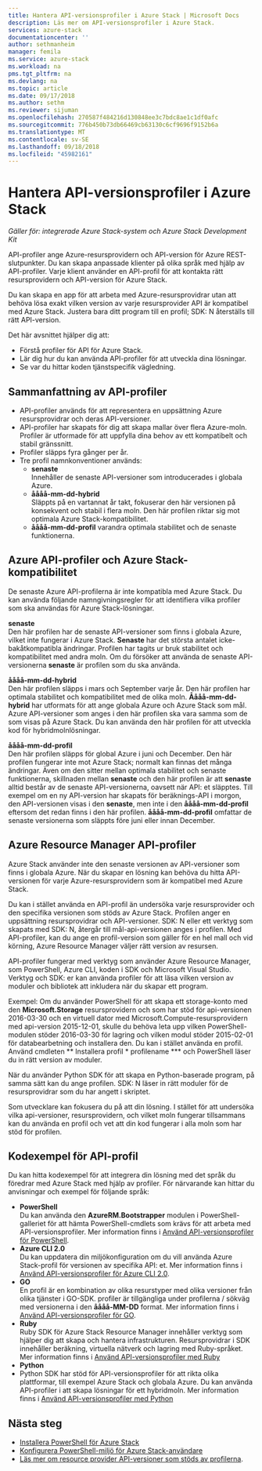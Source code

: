 ```yaml
---
title: Hantera API-versionsprofiler i Azure Stack | Microsoft Docs
description: Läs mer om API-versionsprofiler i Azure Stack.
services: azure-stack
documentationcenter: ''
author: sethmanheim
manager: femila
ms.service: azure-stack
ms.workload: na
pms.tgt_pltfrm: na
ms.devlang: na
ms.topic: article
ms.date: 09/17/2018
ms.author: sethm
ms.reviewer: sijuman
ms.openlocfilehash: 270587f484216d130848ee3c7bdc8ae1c1df0afc
ms.sourcegitcommit: 776b450b73db66469cb63130c6cf9696f9152b6a
ms.translationtype: MT
ms.contentlocale: sv-SE
ms.lasthandoff: 09/18/2018
ms.locfileid: "45982161"
---
```

# <a name="manage-api-version-profiles-in-azure-stack"></a>Hantera API-versionsprofiler i Azure Stack

*Gäller för: integrerade Azure Stack-system och Azure Stack Development Kit*

API-profiler ange Azure-resursprovidern och API-version för Azure REST-slutpunkter. Du kan skapa anpassade klienter på olika språk med hjälp av API-profiler. Varje klient använder en API-profil för att kontakta rätt resursprovidern och API-version för Azure Stack.

Du kan skapa en app för att arbeta med Azure-resursprovidrar utan att behöva lösa exakt vilken version av varje resursprovider API är kompatibel med Azure Stack. Justera bara ditt program till en profil; SDK: N återställs till rätt API-version.

Det här avsnittet hjälper dig att:

 - Förstå profiler för API för Azure Stack.
 - Lär dig hur du kan använda API-profiler för att utveckla dina lösningar.
 - Se var du hittar koden tjänstspecifik vägledning.

## <a name="summary-of-api-profiles"></a>Sammanfattning av API-profiler

- API-profiler används för att representera en uppsättning Azure resursprovidrar och deras API-versioner.
- API-profiler har skapats för dig att skapa mallar över flera Azure-moln. Profiler är utformade för att uppfylla dina behov av ett kompatibelt och stabil gränssnitt.
- Profiler släpps fyra gånger per år.
- Tre profil namnkonventioner används:
    - **senaste**  
        Innehåller de senaste API-versioner som introducerades i globala Azure.
    - **åååå-mm-dd-hybrid**  
    Släppts på en vartannat år takt, fokuserar den här versionen på konsekvent och stabil i flera moln. Den här profilen riktar sig mot optimala Azure Stack-kompatibilitet.
    - **åååå-mm-dd-profil** varandra optimala stabilitet och de senaste funktionerna.

## <a name="azure-api-profiles-and-azure-stack-compatibility"></a>Azure API-profiler och Azure Stack-kompatibilitet

De senaste Azure API-profilerna är inte kompatibla med Azure Stack. Du kan använda följande namngivningsregler för att identifiera vilka profiler som ska användas för Azure Stack-lösningar.

**senaste**  
Den här profilen har de senaste API-versioner som finns i globala Azure, vilket inte fungerar i Azure Stack. **Senaste** har det största antalet icke-bakåtkompatibla ändringar. Profilen har tagits ur bruk stabilitet och kompatibilitet med andra moln. Om du försöker att använda de senaste API-versionerna **senaste** är profilen som du ska använda.

**åååå-mm-dd-hybrid**  
Den här profilen släpps i mars och September varje år. Den här profilen har optimala stabilitet och kompatibilitet med de olika moln. **Åååå-mm-dd-hybrid** har utformats för att ange globala Azure och Azure Stack som mål. Azure API-versioner som anges i den här profilen ska vara samma som de som visas på Azure Stack. Du kan använda den här profilen för att utveckla kod för hybridmolnlösningar.

**åååå-mm-dd-profil**  
Den här profilen släpps för global Azure i juni och December. Den här profilen fungerar inte mot Azure Stack; normalt kan finnas det många ändringar. Även om den sitter mellan optimala stabilitet och senaste funktionerna, skillnaden mellan **senaste** och den här profilen är att **senaste** alltid består av de senaste API-versionerna, oavsett när API: et släpptes. Till exempel om en ny API-version har skapats för beräknings-API i morgon, den API-versionen visas i den **senaste**, men inte i den **åååå-mm-dd-profil** eftersom det redan finns i den här profilen.  **åååå-mm-dd-profil** omfattar de senaste versionerna som släppts före juni eller innan December.

## <a name="azure-resource-manager-api-profiles"></a>Azure Resource Manager API-profiler

Azure Stack använder inte den senaste versionen av API-versioner som finns i globala Azure. När du skapar en lösning kan behöva du hitta API-versionen för varje Azure-resursprovidern som är kompatibel med Azure Stack.

Du kan i stället använda en API-profil än undersöka varje resursprovider och den specifika versionen som stöds av Azure Stack. Profilen anger en uppsättning resursprovidrar och API-versioner. SDK: N eller ett verktyg som skapats med SDK: N, återgår till mål-api-versionen anges i profilen. Med API-profiler, kan du ange en profil-version som gäller för en hel mall och vid körning, Azure Resource Manager väljer rätt version av resursen.

API-profiler fungerar med verktyg som använder Azure Resource Manager, som PowerShell, Azure CLI, koden i SDK och Microsoft Visual Studio. Verktyg och SDK: er kan använda profiler för att läsa vilken version av moduler och bibliotek att inkludera när du skapar ett program.

Exempel: Om du använder PowerShell för att skapa ett storage-konto med den **Microsoft.Storage** resursprovidern och som har stöd för api-versionen 2016-03-30 och en virtuell dator med Microsoft.Compute-resursprovidern med api-version 2015-12-01, skulle du behöva leta upp vilken PowerShell-modulen stöder 2016-03-30 för lagring och vilken modul stöder 2015-02-01 för databearbetning och installera den. Du kan i stället använda en profil. Använd cmdleten ** Installera profil * profilename *** och PowerShell läser du in rätt version av moduler.

När du använder Python SDK för att skapa en Python-baserade program, på samma sätt kan du ange profilen. SDK: N läser in rätt moduler för de resursprovidrar som du har angett i skriptet.

Som utvecklare kan fokusera du på att din lösning. I stället för att undersöka vilka api-versioner, resursprovidern, och vilket moln fungerar tillsammans kan du använda en profil och vet att din kod fungerar i alla moln som har stöd för profilen.

## <a name="api-profile-code-samples"></a>Kodexempel för API-profil

Du kan hitta kodexempel för att integrera din lösning med det språk du föredrar med Azure Stack med hjälp av profiler. För närvarande kan hittar du anvisningar och exempel för följande språk:

- **PowerShell**  
Du kan använda den **AzureRM.Bootstrapper** modulen i PowerShell-galleriet för att hämta PowerShell-cmdlets som krävs för att arbeta med API-versionsprofiler. Mer information finns i [Använd API-versionsprofiler för PowerShell](azure-stack-version-profiles-powershell.md).
- **Azure CLI 2.0**  
Du kan uppdatera din miljökonfiguration om du vill använda Azure Stack-profil för versionen av specifika API: et. Mer information finns i [Använd API-versionsprofiler för Azure CLI 2.0](azure-stack-version-profiles-azurecli2.md).
- **GO**  
En profil är en kombination av olika resurstyper med olika versioner från olika tjänster i GO-SDK. profiler är tillgängliga under profilerna / sökväg med versionerna i den **åååå-MM-DD** format. Mer information finns i [Använd API-versionsprofiler för GO](azure-stack-version-profiles-go.md).
- **Ruby**  
Ruby SDK för Azure Stack Resource Manager innehåller verktyg som hjälper dig att skapa och hantera infrastrukturen. Resursprovidrar i SDK innehåller beräkning, virtuella nätverk och lagring med Ruby-språket. Mer information finns i [Använd API-versionsprofiler med Ruby](azure-stack-version-profiles-ruby.md)
- **Python**  
- Python SDK har stöd för API-versionsprofiler för att rikta olika plattformar, till exempel Azure Stack och globala Azure. Du kan använda API-profiler i att skapa lösningar för ett hybridmoln. Mer information finns i [Använd API-versionsprofiler med Python](azure-stack-version-profiles-python.md)

## <a name="next-steps"></a>Nästa steg

* [Installera PowerShell för Azure Stack](azure-stack-powershell-install.md)
* [Konfigurera PowerShell-miljö för Azure Stack-användare](azure-stack-powershell-configure-user.md)
* [Läs mer om resource provider API-versioner som stöds av profilerna](azure-stack-profiles-azure-resource-manager-versions.md).